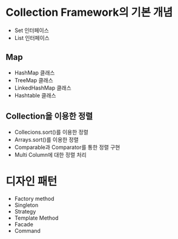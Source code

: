 # Collection Framework의 기본 개념
-  Set 인터페이스
-  List 인터페이스 
## Map 
- HashMap 클래스
- TreeMap 클래스 
- LinkedHashMap 클래스
- Hashtable 클래스 

## Collection을 이용한 정렬
- Collecions.sort()를 이용한 정렬
- Arrays.sort()를 이용한 정렬 
- Comparable과 Comparator를 통한 정렬 구현 
- Multi Column에 대한 정렬 처리 

# 디자인 패턴
- Factory method
- Singleton 
- Strategy 
- Template Method
- Facade
- Command 

